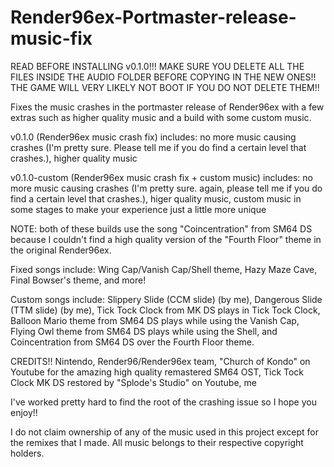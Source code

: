# Render96ex-Portmaster-release-music-fix
READ BEFORE INSTALLING v0.1.0!!!
MAKE SURE YOU DELETE ALL THE FILES INSIDE THE AUDIO FOLDER BEFORE COPYING IN THE NEW ONES!! THE GAME WILL VERY LIKELY NOT BOOT IF YOU DO NOT DELETE THEM!!

Fixes the music crashes in the portmaster release of Render96ex with a few extras such as higher quality music and a build with some custom music.

v0.1.0 (Render96ex music crash fix) includes:
  no more music causing crashes (I'm pretty sure. Please tell me if you do find a certain level that crashes.),
  higher quality music

v0.1.0-custom (Render96ex music crash fix + custom music) includes:
  no more music causing crashes (I'm pretty sure. again, please tell me if you do find a certain level that crashes.),
  higer quality music,
  custom music in some stages to make your experience just a little more unique

NOTE: both of these builds use the song "Coincentration" from SM64 DS because I couldn't find a high quality version of the "Fourth Floor" theme in the original Render96ex.

Fixed songs include:
  Wing Cap/Vanish Cap/Shell theme,
  Hazy Maze Cave,
  Final Bowser's theme,
and more!

Custom songs include:
  Slippery Slide (CCM slide) (by me),
  Dangerous Slide (TTM slide) (by me),
  Tick Tock Clock from MK DS plays in Tick Tock Clock,
  Balloon Mario theme from SM64 DS plays while using the Vanish Cap,
  Flying Owl theme from SM64 DS plays while using the Shell, and Coincentration from SM64 DS over the Fourth Floor theme.

CREDITS!!
  Nintendo,
  Render96/Render96ex team,
  "Church of Kondo" on Youtube for the amazing high quality remastered SM64 OST,
  Tick Tock Clock MK DS restored by "Splode's Studio" on Youtube,
  me

I've worked pretty hard to find the root of the crashing issue so I hope you enjoy!!

I do not claim ownership of any of the music used in this project except for the remixes that I made. All music belongs to their respective copyright holders.
